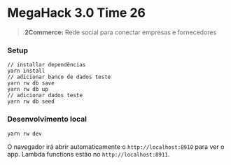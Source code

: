 # MegaHack 3.0 Time 26
>**2Commerce:** Rede social para conectar empresas e fornecedores

### Setup

```terminal
// installar dependências
yarn install
// adicionar banco de dados teste
yarn rw db save
yarn rw db up
// adicionar dados teste
yarn rw db seed
```

### Desenvolvimento local

```terminal
yarn rw dev
```
O navegador irá abrir automaticamente o `http://localhost:8910` para ver o app. Lambda functions estão no `http://localhost:8911`.
